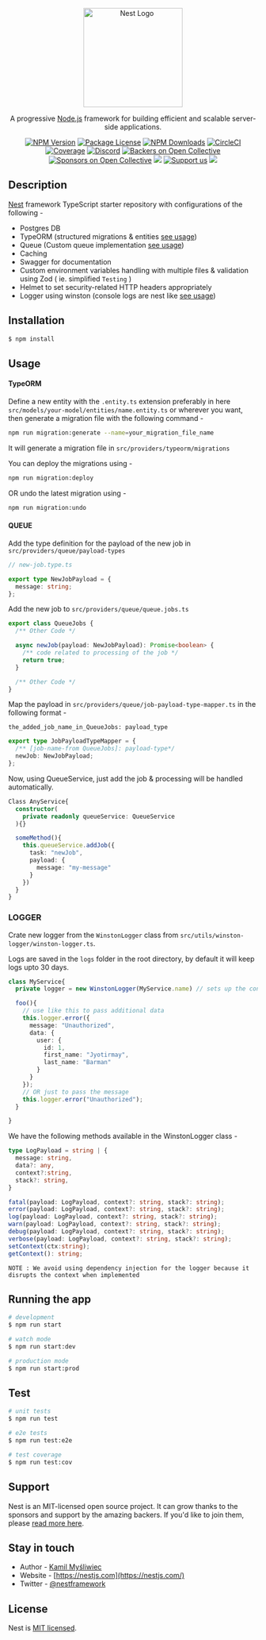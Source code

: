 <p align="center">
  <a href="http://nestjs.com/" target="blank"><img src="https://nestjs.com/img/logo-small.svg" width="200" alt="Nest Logo" /></a>
</p>

[circleci-image]: https://img.shields.io/circleci/build/github/nestjs/nest/master?token=abc123def456
[circleci-url]: https://circleci.com/gh/nestjs/nest

  <p align="center">A progressive <a href="http://nodejs.org" target="_blank">Node.js</a> framework for building efficient and scalable server-side applications.</p>
    <p align="center">
<a href="https://www.npmjs.com/~nestjscore" target="_blank"><img src="https://img.shields.io/npm/v/@nestjs/core.svg" alt="NPM Version" /></a>
<a href="https://www.npmjs.com/~nestjscore" target="_blank"><img src="https://img.shields.io/npm/l/@nestjs/core.svg" alt="Package License" /></a>
<a href="https://www.npmjs.com/~nestjscore" target="_blank"><img src="https://img.shields.io/npm/dm/@nestjs/common.svg" alt="NPM Downloads" /></a>
<a href="https://circleci.com/gh/nestjs/nest" target="_blank"><img src="https://img.shields.io/circleci/build/github/nestjs/nest/master" alt="CircleCI" /></a>
<a href="https://coveralls.io/github/nestjs/nest?branch=master" target="_blank"><img src="https://coveralls.io/repos/github/nestjs/nest/badge.svg?branch=master#9" alt="Coverage" /></a>
<a href="https://discord.gg/G7Qnnhy" target="_blank"><img src="https://img.shields.io/badge/discord-online-brightgreen.svg" alt="Discord"/></a>
<a href="https://opencollective.com/nest#backer" target="_blank"><img src="https://opencollective.com/nest/backers/badge.svg" alt="Backers on Open Collective" /></a>
<a href="https://opencollective.com/nest#sponsor" target="_blank"><img src="https://opencollective.com/nest/sponsors/badge.svg" alt="Sponsors on Open Collective" /></a>
  <a href="https://paypal.me/kamilmysliwiec" target="_blank"><img src="https://img.shields.io/badge/Donate-PayPal-ff3f59.svg"/></a>
    <a href="https://opencollective.com/nest#sponsor"  target="_blank"><img src="https://img.shields.io/badge/Support%20us-Open%20Collective-41B883.svg" alt="Support us"></a>
  <a href="https://twitter.com/nestframework" target="_blank"><img src="https://img.shields.io/twitter/follow/nestframework.svg?style=social&label=Follow"></a>
</p>
  <!--[![Backers on Open Collective](https://opencollective.com/nest/backers/badge.svg)](https://opencollective.com/nest#backer)
  [![Sponsors on Open Collective](https://opencollective.com/nest/sponsors/badge.svg)](https://opencollective.com/nest#sponsor)-->

## Description

[Nest](https://github.com/nestjs/nest) framework TypeScript starter repository with configurations of the following -

- Postgres DB
- TypeORM (structured migrations & entities [see usage](#typeorm-usage))
- Queue (Custom queue implementation [see usage](#queue-usage))
- Caching
- Swagger for documentation
- Custom environment variables handling with multiple files & validation using Zod ( ie. simplified `Testing` )
- Helmet to set security-related HTTP headers appropriately
- Logger using winston (console logs are nest like [see usage](#logger-usage))

## Installation

```bash
$ npm install
```

## Usage

<div id="typeorm-usage">
</div>

#### TypeORM

Define a new entity with the `.entity.ts` extension preferably in here `src/models/your-model/entities/name.entity.ts` or wherever you want, then generate a migration file with the following command -

```bash
npm run migration:generate --name=your_migration_file_name
```

It will generate a migration file in `src/providers/typeorm/migrations`

You can deploy the migrations using -

```bash
npm run migration:deploy
```

OR undo the latest migration using -

```bash
npm run migration:undo
```

<div id="queue-usage"></div>

#### QUEUE

Add the type definition for the payload of the new job in `src/providers/queue/payload-types`

```ts
// new-job.type.ts

export type NewJobPayload = {
  message: string;
};
```

Add the new job to `src/providers/queue/queue.jobs.ts`

```ts
export class QueueJobs {
  /** Other Code */

  async newJob(payload: NewJobPayload): Promise<boolean> {
    /** code related to processing of the job */
    return true;
  }

  /** Other Code */
}
```

Map the payload in `src/providers/queue/job-payload-type-mapper.ts` in the following format -

`the_added_job_name_in_QueueJobs: payload_type`

```ts
export type JobPayloadTypeMapper = {
  /** [job-name-from QueueJobs]: payload-type*/
  newJob: NewJobPayload;
};
```

Now, using QueueService, just add the job & processing will be handled automatically.

```ts
Class AnyService{
  constructor(
    private readonly queueService: QueueService
  ){}

  someMethod(){
    this.queueService.addJob({
      task: "newJob",
      payload: {
        message: "my-message"
      }
    })
  }
}

```


<div id="logger-usage"></div>

### LOGGER

Crate new logger from the `WinstonLogger` class from `src/utils/winston-logger/winston-logger.ts`.

Logs are saved in the `logs` folder in the root directory, by default it will keep logs upto 30 days.

```ts
class MyService{
  private logger = new WinstonLogger(MyService.name) // sets up the context

  foo(){
    // use like this to pass additional data
    this.logger.error({
      message: "Unauthorized",
      data: {
        user: {
          id: 1,
          first_name: "Jyotirmay",
          last_name: "Barman"
        }
      }
    });
    // OR just to pass the message
    this.logger.error("Unauthorized");
  }

}

```

We have the following methods available in the WinstonLogger class - 

```ts
type LogPayload = string | {
  message: string,
  data?: any,
  context?:string,
  stack?: string,
}

fatal(payload: LogPayload, context?: string, stack?: string);
error(payload: LogPayload, context?: string, stack?: string);
log(payload: LogPayload, context?: string, stack?: string);
warn(payload: LogPayload, context?: string, stack?: string);
debug(payload: LogPayload, context?: string, stack?: string);
verbose(payload: LogPayload, context?: string, stack?: string);
setContext(ctx:string);
getContext(): string;
```

`NOTE : We avoid using dependency injection for the logger because it disrupts the context when implemented` 

## Running the app

```bash
# development
$ npm run start

# watch mode
$ npm run start:dev

# production mode
$ npm run start:prod
```

## Test

```bash
# unit tests
$ npm run test

# e2e tests
$ npm run test:e2e

# test coverage
$ npm run test:cov
```

## Support

Nest is an MIT-licensed open source project. It can grow thanks to the sponsors and support by the amazing backers. If you'd like to join them, please [read more here](https://docs.nestjs.com/support).

## Stay in touch

- Author - [Kamil Myśliwiec](https://kamilmysliwiec.com)
- Website - [https://nestjs.com](https://nestjs.com/)
- Twitter - [@nestframework](https://twitter.com/nestframework)

## License

Nest is [MIT licensed](LICENSE).
